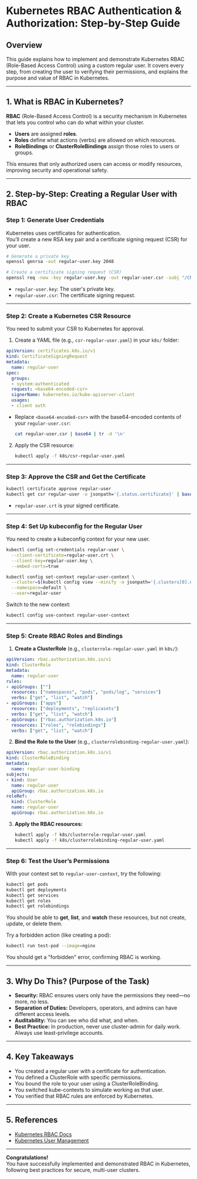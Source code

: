 # Kubernetes RBAC Authentication & Authorization: Step-by-Step Guide

## Overview
This guide explains how to implement and demonstrate Kubernetes RBAC (Role-Based Access Control) using a custom regular user. It covers every step, from creating the user to verifying their permissions, and explains the purpose and value of RBAC in Kubernetes.

---

## 1. What is RBAC in Kubernetes?
**RBAC** (Role-Based Access Control) is a security mechanism in Kubernetes that lets you control who can do what within your cluster.  
- **Users** are assigned **roles**.
- **Roles** define what actions (verbs) are allowed on which resources.
- **RoleBindings** or **ClusterRoleBindings** assign those roles to users or groups.

This ensures that only authorized users can access or modify resources, improving security and operational safety.

---

## 2. Step-by-Step: Creating a Regular User with RBAC

### Step 1: Generate User Credentials
Kubernetes uses certificates for authentication.  
You’ll create a new RSA key pair and a certificate signing request (CSR) for your user.

```bash
# Generate a private key
openssl genrsa -out regular-user.key 2048

# Create a certificate signing request (CSR)
openssl req -new -key regular-user.key -out regular-user.csr -subj "/CN=regular-user/O=adnu"
```
- `regular-user.key`: The user's private key.
- `regular-user.csr`: The certificate signing request.

---

### Step 2: Create a Kubernetes CSR Resource
You need to submit your CSR to Kubernetes for approval.

1. Create a YAML file (e.g., `csr-regular-user.yaml`) in your `k8s/` folder:

```yaml
apiVersion: certificates.k8s.io/v1
kind: CertificateSigningRequest
metadata:
  name: regular-user
spec:
  groups:
  - system:authenticated
  request: <base64-encoded-csr>
  signerName: kubernetes.io/kube-apiserver-client
  usages:
  - client auth
```
- Replace `<base64-encoded-csr>` with the base64-encoded contents of your `regular-user.csr`:
  ```bash
  cat regular-user.csr | base64 | tr -d '\n'
  ```
2. Apply the CSR resource:
   ```bash
   kubectl apply -f k8s/csr-regular-user.yaml
   ```

---

### Step 3: Approve the CSR and Get the Certificate
```bash
kubectl certificate approve regular-user
kubectl get csr regular-user -o jsonpath='{.status.certificate}' | base64 --decode > regular-user.crt
```
- `regular-user.crt` is your signed certificate.

---

### Step 4: Set Up kubeconfig for the Regular User
You need to create a kubeconfig context for your new user.

```bash
kubectl config set-credentials regular-user \
  --client-certificate=regular-user.crt \
  --client-key=regular-user.key \
  --embed-certs=true

kubectl config set-context regular-user-context \
  --cluster=$(kubectl config view --minify -o jsonpath='{.clusters[0].name}') \
  --namespace=default \
  --user=regular-user
```
Switch to the new context:
```bash
kubectl config use-context regular-user-context
```

---

### Step 5: Create RBAC Roles and Bindings

1. **Create a ClusterRole** (e.g., `clusterrole-regular-user.yaml` in `k8s/`):

```yaml
apiVersion: rbac.authorization.k8s.io/v1
kind: ClusterRole
metadata:
  name: regular-user
rules:
- apiGroups: [""]
  resources: ["namespaces", "pods", "pods/log", "services"]
  verbs: ["get", "list", "watch"]
- apiGroups: ["apps"]
  resources: ["deployments", "replicasets"]
  verbs: ["get", "list", "watch"]
- apiGroups: ["rbac.authorization.k8s.io"]
  resources: ["roles", "rolebindings"]
  verbs: ["get", "list", "watch"]
```

2. **Bind the Role to the User** (e.g., `clusterrolebinding-regular-user.yaml`):

```yaml
apiVersion: rbac.authorization.k8s.io/v1
kind: ClusterRoleBinding
metadata:
  name: regular-user-binding
subjects:
- kind: User
  name: regular-user
  apiGroup: rbac.authorization.k8s.io
roleRef:
  kind: ClusterRole
  name: regular-user
  apiGroup: rbac.authorization.k8s.io
```

3. **Apply the RBAC resources:**
   ```bash
   kubectl apply -f k8s/clusterrole-regular-user.yaml
   kubectl apply -f k8s/clusterrolebinding-regular-user.yaml
   ```

---

### Step 6: Test the User’s Permissions
With your context set to `regular-user-context`, try the following:

```bash
kubectl get pods
kubectl get deployments
kubectl get services
kubectl get roles
kubectl get rolebindings
```
You should be able to **get**, **list**, and **watch** these resources, but not create, update, or delete them.

Try a forbidden action (like creating a pod):

```bash
kubectl run test-pod --image=nginx
```
You should get a "forbidden" error, confirming RBAC is working.

---

## 3. Why Do This? (Purpose of the Task)
- **Security:** RBAC ensures users only have the permissions they need—no more, no less.
- **Separation of Duties:** Developers, operators, and admins can have different access levels.
- **Auditability:** You can see who did what, and when.
- **Best Practice:** In production, never use cluster-admin for daily work. Always use least-privilege accounts.

---

## 4. Key Takeaways
- You created a regular user with a certificate for authentication.
- You defined a ClusterRole with specific permissions.
- You bound the role to your user using a ClusterRoleBinding.
- You switched kube-contexts to simulate working as that user.
- You verified that RBAC rules are enforced by Kubernetes.

---

## 5. References
- [Kubernetes RBAC Docs](https://kubernetes.io/docs/reference/access-authn-authz/rbac/)
- [Kubernetes User Management](https://kubernetes.io/docs/reference/access-authn-authz/authentication/)

---

**Congratulations!**  
You have successfully implemented and demonstrated RBAC in Kubernetes, following best practices for secure, multi-user clusters. 